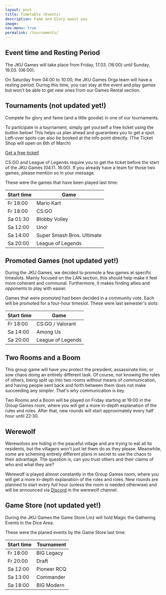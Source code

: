 ```yaml
---
layout: post
title: Timetable (Events)
description: Fame and Glory await you
image: 
nav-menu: true
permalink: /tournaments/
---
```


## Event time and Resting Period
The JKU Games will take place from Friday, 17.03. (16:00) until Sunday, 19.03. (06:00).

On Saturday from 04:00 to 10:00, the JKU Games Orga team will have a resting period. During this time, you can stay at the event and play games but won't be able to get new ones from our Games Rental section.

## Tournaments (not updated yet!)
Compete for glory and fame (and a little goodie) in one of our tournaments. 

To participate in a tournament, simply get yourself a free ticket using the button below! This helps us plan ahead and guarantees you to get a spot. Left-over spots can also be booked at the info point directly. (The Ticket Shop will open on 6th of March)

<a href="https://pretix.eu/jkugames/SoSe23/" target="_blank" rel="noopener noreferrer" class="button img">Get a free ticket!</a>

CS:GO and League of Legends require you to get the ticket before the start of the JKU Games (04.11. 16:00). If you already have a team for those two games, please mention so in your message.

These were the games that have been played last time:

| Start time | Game                       |
| ---------- | -------------------------- |
| Fr 18:00   | Mario Kart                 |
| Fr 18:00   | CS:GO                      |
| Sa 01:30   | Blobby Volley              |
| Sa 12:00   | Uno!                       |
| Sa 14:00   | Super Smash Bros. Ultimate |
| Sa 20:00   | League of Legends          |

## Promoted Games (not updated yet!)

During the JKU Games, we decided to promote a few games at specific timeslots. Mainly focused on the LAN section, this should help make it feel more coherent and communal. Furthermore, it makes finding allies and opponents to play with easier.

Games that were promoted had been decided in a community vote. Each will be promoted for a four-hour timeslot. These were last semester's slots:

| Start time | Game              |
| ---------- | ----------------- |
| Fr 18:00   | CS:GO / Valorant  |
| Sa 14:00   | Among Us          |
| Sa 20:00   | League of Legends |

## Two Rooms and a Boom

This group game will have you protect the president, assassinate him, or sow chaos doing an entirely different task. Of course, not knowing the roles of others, being split up into two rooms without means of communication, and having people sent back and forth between them does not make succeeding any simpler. That's why communication is key.

Two Rooms and a Boom will be played on Friday starting at 19:00 in the Group Games room, where you will get a more in-depth explanation of the rules and roles.
After that, new rounds will start approximately every half hour until 22:30.

## Werewolf

Werewolves are hiding in the peaceful village and are trying to eat all its residents, but the villagers won't just let them do as they please. Meanwhile, some are scheming entirely different plans in secret to use the chaos to their advantage. The question is, can you trust others and their claims of who and what they are?

Werewolf is played almost constantly in the Group Games room, where you will get a more in-depth explanation of the rules and roles.
New rounds are planned to start every full hour (unless the room is needed otherwise) and will be announced via <a href="{{ site.discord_url }}">Discord</a> in the werewolf channel.

## Game Store (not updated yet!)

During the JKU Games the Game Store Linz will hold Magic the Gathering Events in the Dice Area.

These were the planed events by the Game Store last time:

| Start time | Tournament       |
| ---------- | -----------------|
| Fr 18:00   | BIG Legacy		|
| Fr 20:00   | Draft	        |
| Sa 12:00   | Pioneer RCQ		|
| Sa 13:00   | Commander		|
| Sa 18:00   | BIG Modern		|

